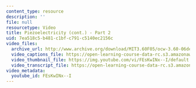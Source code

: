 ```yaml
---
content_type: resource
description: ''
file: null
resourcetype: Video
title: Piezoelectricity (cont.) - Part 2
uid: 7ea518c5-b481-c1bf-c791-c5140ec2156c
video_files:
  archive_url: http://www.archive.org/download/MIT3.60F05/ocw-3.60-06dec2005-pt2-220k.mp4
  video_captions_file: https://open-learning-course-data-rc.s3.amazonaws.com/3-60-symmetry-structure-and-tensor-properties-of-materials-fall-2005/097d7b5b21695b9d8855b50d9e3bbb94_FEsKwINx--I.vtt
  video_thumbnail_file: https://img.youtube.com/vi/FEsKwINx--I/default.jpg
  video_transcript_file: https://open-learning-course-data-rc.s3.amazonaws.com/3-60-symmetry-structure-and-tensor-properties-of-materials-fall-2005/8eabbec07dff66233d0d1f97bd109d58_FEsKwINx--I.pdf
video_metadata:
  youtube_id: FEsKwINx--I
---
```

